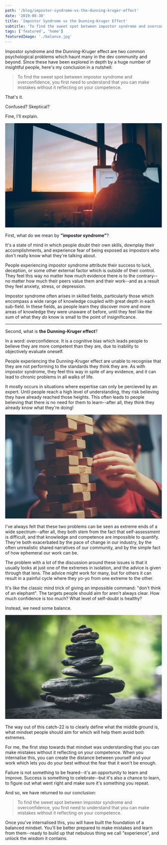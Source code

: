 ```yaml
---
path: '/blog/impostor-syndrome-vs-the-dunning-kruger-effect'
date: '2019-08-30'
title: 'Impostor Syndrome vs the Dunning-Kruger Effect'
subtitle: 'To find the sweet spot between impostor syndrome and overconfidence, yo firstu need to understand that you can make mistakes without it reflecting on your competence.'
tags: ['featured', 'home']
featuredImage: './balance.jpg'
---
```


Impostor syndrome and the Dunning-Kruger effect are two common psychological problems which haunt many in the dev community and beyond. Since these have been explored in depth by a huge number of insightful people, here's my conclusion in a nutshell:

> To find the sweet spot between impostor syndrome and overconfidence, you first need to understand that you can make mistakes without it reflecting on your competence.

That's it.

Confused? Skeptical?

Fine, I'll explain.

![](./developer.jpg)

First, what do we mean by **"impostor syndrome"**?

It's a state of mind in which people doubt their own skills, downplay their accomplishments, and experience fear of being exposed as impostors who don't really know what they're talking about.

People experiencing impostor syndrome attribute their success to luck, deception, or some other external factor which is outside of their control. They feel this way no matter how much evidence there is to the contrary--no matter how much their peers value them and their work--and as a result they feel anxiety, stress, or depression.

Impostor syndrome often arises in skilled fields, particularly those which encompass a wide range of knowledge coupled with great depth in each sub-field. In these fields, as people learn they discover more and more areas of knowledge they were unaware of before, until they feel like the sum of what they _do_ know is small to the point of insignificance.

---

Second, what is **the Dunning-Kruger effect**?

In a word: overconfidence. It is a cognitive bias which leads people to believe they are more competent than they are, due to inability to objectively evaluate oneself.

People experiencing the Dunning-Kruger effect are unable to recognise that they are not performing to the standards they think they are. As with impostor syndrome, they feel this way in spite of any evidence, and it can lead to chronic problems in all walks of life.

It mostly occurs in situations where expertise can only be percieved by an expert. Until people reach a high level of understanding, they risk believing they have already reached those heights. This often leads to people believing that there is no need for them to learn--after all, they think they already know what they're doing!

![](./difficulty.jpg)

I've always felt that these two problems can be seen as extreme ends of a wide spectrum--after all, they both stem from the fact that self-assessment is difficult, and that knowledge and competence are impossible to quantify. They're both exacerbated by the pace of change in our industry, by the often unrealistic shared narratives of our community, and by the simple fact of how ephemeral our work can be.

The problem with a lot of the discussion around these issues is that it usually looks at just one of the extremes in isolation, and the advice is given through that lens. The advice might work for many, but for others it can result in a painful cycle where they yo-yo from one extreme to the other.

It's like the classic mind trick of giving an impossible command: "don't think of an elephant". The targets people should aim for aren't always clear. How much confidence is too much? What level of self-doubt is healthy?

Instead, we need some balance.

![](./balance.jpg)

The way out of this catch-22 is to clearly define what the middle ground is, what mindset people should aim for which will help them avoid both extremes.

For me, the first step towards that mindset was understanding that you can make mistakes without it reflecting on your competence. When you internalise this, you can create the distance between yourself and your work which lets you do your best without the fear that it won't be enough.

Failure is not something to be feared--it's an opportunity to learn and improve. Success is something to celebrate--but it's also a chance to learn, to figure out what went right and make sure it's something you repeat.

And so, we have returned to our conclusion:

> To find the sweet spot between impostor syndrome and overconfidence, you first need to understand that you can make mistakes without it reflecting on your competence.

Once you've internalised this, you will have built the foundation of a balanced mindset. You'll be better prepared to make mistakes and learn from them--ready to build up that nebulous thing we call "experience", and unlock the wisdom it contains.
